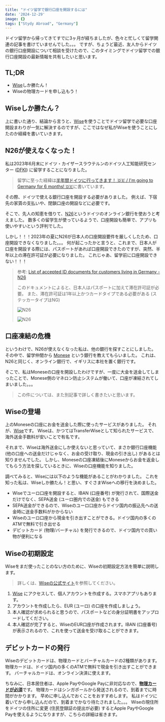 ```yaml
---
title: "ドイツ留学で銀行口座を開設するには"
date: '2024-12-29'
image: {}
tags: ["Stydy Abroad", "Germany"]
---
```

ドイツ留学から帰ってきてすでに3ヶ月が経ちましたが、色々と忙しくて留学関連の記事を書けていませんでした。。。
ですが、ちょうど最近、友人からドイツの銀行口座開設について相談を受けたので、このタイミングでドイツ留学での銀行口座開設の最新情報を共有したいと思います。

## TL;DR

- [Wise](https://wise.com)しか勝たん！
- Wiseの物理カードを申し込もう！

## Wiseしか勝たん？

上に書いた通り、結論から言うと、[Wise](https://wise.com)を使うことでドイツ留学で必要な口座開設まわりが一気に解決するのですが、ここではなぜ私がWiseを使うことにしたのか経緯を書いていきます。

## N26が使えなくなった！

私は2023年6月末にドイツ・カイザースラウテルンのドイツ人工知能研究センター ([DFKI](https://www.dfki.de/en/web)) に留学することになりました。

> 留学に至った経緯は[半年間ドイツに行ってきます！ 🇩🇪 / I'm going to Germany for 6 months! 🇩🇪](/posts/announcement-dfki-intern-2023)に書いています。

その際、ドイツで使える銀行口座を開設する必要がありました。
例えば、下宿先の家賃の支払いや、閉鎖口座の開設などに必要です。

そこで、先人の知恵を借りて、[N26](https://n26.com)というドイツのオンライン銀行を使おうと考えました。
数多くの留学生が使っているようで、口座開設も簡単で、アプリも使いやすいという評判でした。

しかし！！！2023年の夏にN26が日本人の口座開設要件を厳しくしたため、口座開設できなくなりました。。。
何が起こったかと言うと、これまで、日本人が口座を開設する際には、パスポートがあれば口座開設できたのですが、突然、半年以上の滞在許可証が必要になりました。
これじゃあ、留学前に口座開設できない！！！

> 参考: [List of accepted ID documents for customers living in Germany - N26](https://docs.n26.com/cs/Support%20Center/id-docs/de/iddocs-de-en.pdf?_gl=1*584zk2*_ga*MTcwMjcwOTUwMy4xNjkzOTMzOTgz*_ga_0K9L17VK9L*MTY5NDgzOTc0Mi40LjAuMTY5NDgzOTc0Mi4wLjAuMA)
>
> このドキュメントによると、日本人はパスポートに加えて滞在許可証が必要。
> また、滞在許可証は1年以上かつカードタイプである必要がある (ステッカータイプはNG)
> 
> ![N26](https://i.gyazo.com/ce05f7b0fc5bd08f0f5fe7cca94c0a2d.png)
> 
> ![N26](https://i.gyazo.com/a467c880a312e049019f1951c53dfb6e.png)

## 口座凍結の危機

というわけで、N26が使えなくなった私は、他の銀行を探すことにしました。
その中で、留学仲間から [Monese](https://monese.com) という銀行を教えてもらいました。
これは、N26と同じく、オンライン銀行で、イギリスに本社を置く銀行です。

そこで、私はMoneseの口座を開設したわけですが、一度に大金を送金してしまったことで、Monese側のマネロン防止システムが働いて、口座が凍結されてしまいました。。。

> この件については、また別記事で詳しく書きたいと思います。

## Wiseの登場

上のMoneseの口座にお金を送金した際に使ったサービスがありました。
それが、[Wise](https://wise.com)です。
Wiseは、かつてはTransferWiseとして知られたサービスで、海外送金手数料が安いことで有名です。

それまで、Wiseは海外送金にしか使えないと思っていて、まさか銀行口座機能 (他の口座への送金だけじゃなく、お金の受け取り、現金の引き出し) があるとは知りませんでした。
しかし、Moneseの口座凍結後にMoneseからお金を返金してもらう方法を探しているときに、Wiseの口座機能を知りました。

調べてみると、Wiseには以下のような機能があることがわかりました。
これを知った私は、Wiseしか勝たん！と思い、すぐさまWiseへの移行を決めました。

- Wiseでユーロ口座を開設すると、IBAN (口座番号) が発行されて、国際送金だけでなく、SEPA送金 (ユーロ圏内での送金) もできる
- SEPA送金ができるので、Wiseのユーロ口座からドイツ国内の振込先への送金時に送金手数料がかからない
- Wiseのユーロ口座から現金を引き出すことができる。ドイツ国内の多くのATMで無料で引き出せる
- デビットカード (物理/バーチャル) を発行できるので、ドイツ国内での買い物が便利になる

## Wiseの初期設定

Wiseをまだ使ったことのない方のために、Wiseの初期設定方法を簡単に説明します。

> 詳しくは、[Wiseの公式サイト](https://wise.com/jp/blog/how-to-use-wise)を参照してください。

1. [Wise](https://wise.com) にアクセスして、個人アカウントを作成する。スマホアプリもあります。
1. アカウントを作成したら、EUR (ユーロ) の口座を作成しましょう。
1. 本人確認が求められると思うので、パスポートなどの身分証明書をアップロードしてください。
1. 本人確認が完了すると、WiseのEUR口座が作成されます。IBAN (口座番号) が表示されるので、これを使って送金を受け取ることができます。

## デビットカードの発行

Wiseのデビットカードは、物理カードとバーチャルカードの2種類があります。
物理カードは、ドイツ国内の多くのATMで無料で現金を引き出すことができます。
バーチャルカードは、オンライン決済に使えます。

ちなみに、日本居住者は、Apple PayやGoogle Payに非対応なので、<u>**物理カードが必須**</u>です。
物理カードはシンガポールから発送されるので、到着までに時間がかかります。
早めに申し込んでおくことをおすすめします。
私はドイツに着いてから申し込んだので、到着までかなり待たされました。。。
Wiseの現住所をドイツの住所に変更 (住民登録証の提出が必要) するとApple PayやGoogle Payを使えるようになりますが、こちらの詳細は省きます。
